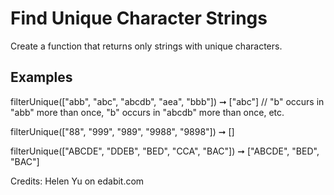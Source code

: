 # Find Unique Character Strings

Create a function that returns only strings with unique characters.

## Examples

filterUnique(["abb", "abc", "abcdb", "aea", "bbb"]) ➞ ["abc"]
// "b" occurs in "abb" more than once, "b" occurs in "abcdb" more than once, etc.

filterUnique(["88", "999", "989", "9988", "9898"]) ➞ []

filterUnique(["ABCDE", "DDEB", "BED", "CCA", "BAC"]) ➞ ["ABCDE", "BED", "BAC"]

Credits: Helen Yu on edabit.com

